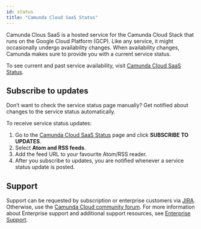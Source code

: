 ```yaml
---
id: status
title: "Camunda Cloud SaaS Status"
---
```


Camunda Clous SaaS is a hosted service for the Camunda Cloud Stack that runs on the Google Cloud Platform (GCP). Like any service, it might occasionally undergo availability changes. When availability changes, Camunda makes sure to provide you with a current service status.

To see current and past service availability, visit [Camunda Cloud SaaS Status](https://status.camunda.io).

## Subscribe to updates

Don’t want to check the service status page manually? Get notified about changes to the service status automatically.

To receive service status updates:

1. Go to the [Camunda Cloud SaaS Status](https://status.camunda.io) page and click **SUBSCRIBE TO UPDATES**.
1. Select **Atom and RSS feeds**.
1. Add the feed URL to your favourite Atom/RSS reader.
1. After you subscribe to updates, you are notified whenever a service status update is posted.

## Support

Support can be requested by subscription or enterprise customers via [JIRA](https://jira.camunda.com/projects/SUPPORT/). Otherwise, use the [Camunda Cloud community forum](https://forum.camunda.io/). For more information about Enterprise support and additional support resources, see [Enterprise Support](https://camunda.com/support/).

